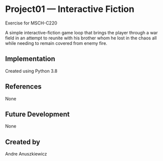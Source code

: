 # Project01 — Interactive Fiction

Exercise for MSCH-C220

A simple interactive-fiction game loop that brings the player through a war field in an attempt to reunite with his brother
whom he lost in the chaos all while needing to remain covered from enemy fire. 

## Implementation
Created using Python 3.8

## References
None

## Future Development
None

## Created by
Andre Anuszkiewicz